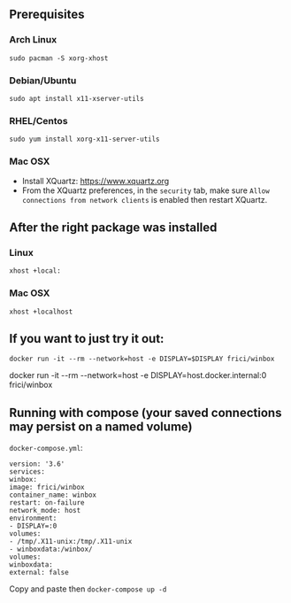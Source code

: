 ## Prerequisites
### Arch Linux
`sudo pacman -S xorg-xhost`
### Debian/Ubuntu
`sudo apt install x11-xserver-utils`
### RHEL/Centos
`sudo yum install xorg-x11-server-utils`
### Mac OSX
- Install XQuartz: https://www.xquartz.org
- From the XQuartz preferences, in the `security` tab, make sure `Allow connections from network clients` is enabled then restart XQuartz.
## After the right package was installed  
### Linux  
`xhost +local:`
### Mac OSX  
`xhost +localhost`
## If you want to just try it out:  
`docker run -it --rm --network=host -e DISPLAY=$DISPLAY frici/winbox`

docker run -it --rm --network=host -e DISPLAY=host.docker.internal:0 frici/winbox
## Running with compose (your saved connections may persist on a named volume)  
`docker-compose.yml`:
```  
version: '3.6'  
services:  
winbox:  
image: frici/winbox  
container_name: winbox  
restart: on-failure  
network_mode: host  
environment:  
- DISPLAY=:0  
volumes:  
- /tmp/.X11-unix:/tmp/.X11-unix  
- winboxdata:/winbox/  
volumes:  
winboxdata:  
external: false  
```  
Copy and paste then `docker-compose up -d`
